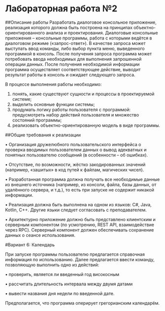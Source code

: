 # Лабораторная работа №2
##Описание работы
Разработать диалоговое консольное приложение, реализация которого должна быть построена на принципах
объектно-ориентированного анализа и проектирования. Диалоговые консольные приложения – консольные
программы, работа с которыми ведётся в диалоговом режиме («запрос-ответ»). В качестве запроса может
выступать ввод команды, либо выбор пункта меню, выведенного программой в консоль. После получения
запроса программа может потребовать ввода необходимых для выполнения запрошенной операции данных.
После получения необходимой информации программа осуществляет соответствующее действие, выводит
результат работы в консоль и ожидает следующего запроса.

В процессе выполнения работы необходимо:

1. понять, какие существуют сущности и процессы в проектируемой системе;
2. выделить основные функции системы;
3. продумать логику работы пользователя с программой: предусмотреть набор действий пользователя и
   множество состояний программы;
4. реализовать объектно-ориентированную модель в виде программы.

##Общие требования к реализации

   • Организация дружелюбного пользовательского интерфейса
   o проверка вводимых пользователем данных
   o вывод адекватных и понятных пользователю сообщений (в особенности – об ошибках).

   • Отсутствие, по возможности, жёстко закодированных значений (например, «зашитых» в код путей к
   файлам, магических чисел).

   • Разработанная программа должна получать все необходимые данные из внешнего источника
   (например, из консоли, файла, базы данных, от удалённого сервера, и т.д.), то есть при запуске не
   содержит никакой информации.

   • Реализация должна быть выполнена на одном из языков: C#, Java, Kotlin, C++. Другие языки следует
   согласовать с преподавателем.

   • Архитектурно приложение должно быть представлено клиентским и серверным компонентом (по
   усмотрению, REST API, взаимодействие через RPC). Серверный компонент должен обеспечивать
   сохранение данных о сеансе использования.

#Вариант 6: Календарь

   При запуске программы пользователю предлагается справочная информация по использованию. Далее
   предлагается ввести команду, позволяющую выполнить одно из действий:

   • проверить, является ли введенный год високосным

   • рассчитать длительность интервала между двумя датами

   • вывести названия дня недели по введенной дате.

   Предполагается, что программа оперирует грегорианским календарём.